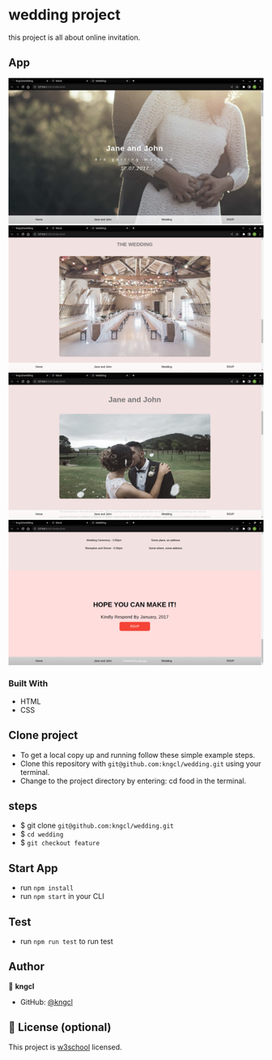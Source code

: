 # wedding project

this project is all about online invitation.

## App

![Home](assets/images/home.png)
![Wedding](assets/images/wedding.png)
![jane-john](assets/images/jane-john.png)
![rsvp](assets/images/rsvp.png)

### Built With

- HTML
- CSS

## Clone project

- To get a local copy up and running follow these simple example steps.
- Clone this repository with `git@github.com:kngcl/wedding.git` using your terminal.
- Change to the project directory by entering: cd food in the terminal.

## steps

- $ git clone `git@github.com:kngcl/wedding.git`
- $ `cd wedding`
- $ `git checkout feature`

## Start App

- run `npm install`
- run `npm start` in your CLI

## Test

- run `npm run test` to run test

## Author

👤 **kngcl**

- GitHub: [@kngcl](git@github.com:kngcl/wedding.git)

## 📝 License (optional)

This project is [w3school](./LICENSE) licensed.

